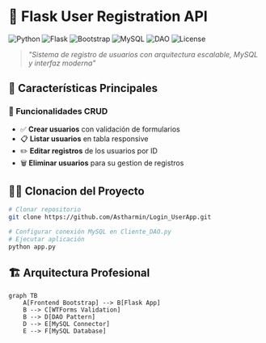 # 🚀 Flask User Registration API

![Python](https://img.shields.io/badge/Python-3.8%2B-3776AB?logo=python&logoColor=white)
![Flask](https://img.shields.io/badge/Flask-2.0%2B-black?logo=flask&logoColor=white)
![Bootstrap](https://img.shields.io/badge/UI-Bootstrap-7952B3?logo=bootstrap&logoColor=white)
![MySQL](https://img.shields.io/badge/Database-MySQL-4479A1?logo=mysql&logoColor=white)
![DAO](https://img.shields.io/badge/Pattern-DAO-FF6B6B)
![License](https://img.shields.io/badge/License-MIT-green)

> *"Sistema de registro de usuarios con arquitectura escalable, MySQL y interfaz moderna"*

## 🌟 Características Principales

### 🎯 Funcionalidades CRUD
- ✅ **Crear usuarios** con validación de formularios
- 📋 **Listar usuarios** en tabla responsive
- ✏️ **Editar registros** de los usuarios por ID
- 🗑️ **Eliminar usuarios** para su gestion de registros

## 🧑‍💻 Clonacion del Proyecto
```bash
# Clonar repositorio
git clone https://github.com/Astharmin/Login_UserApp.git

# Configurar conexión MySQL en Cliente_DAO.py
# Ejecutar aplicación
python app.py
```

## 🏗️ Arquitectura Profesional
```mermaid
graph TB
    A[Frontend Bootstrap] --> B[Flask App]
    B --> C[WTForms Validation]
    B --> D[DAO Pattern]
    D --> E[MySQL Connector]
    E --> F[MySQL Database]
```
